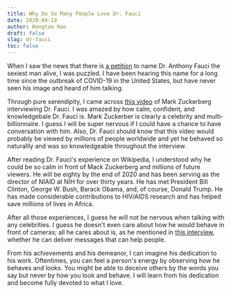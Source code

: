 ```yaml
---
title: Why Do So Many People Love Dr. Fauci
date: 2020-04-19
author: Hongtao Hao
draft: false
slag: dr-fauci
toc: false
---
```


When I saw the news that there is [a petition](https://www.change.org/p/people-magazine-make-dr-anthony-fauci-people-magazine-s-sexiest-man-alive) to name Dr. Anthony Fauci the sexiest man alive, I was puzzled. I have been hearing this name for a long time since the outbreak of COVID-19 in the United States, but have never seen his image and heard of him talking. 

Through pure serendipity, I came across [this video](https://fast.wistia.net/embed/iframe/8dhrem8gp3) of Mark Zuckerberg interviewing Dr. Fauci. I was amazed by how calm, confident, and knowledgebale Dr. Fauci is. Mark Zuckerber is clearly a celebrity and multi-billionnaire. I guess I will be super nervous if I could have a chance to have conversation with him. Also, Dr. Fauci should know that this video would probably be viewed by millions of people worldwide and yet he behaved so naturallly and was so knowledgeable throughout the interview. 

After reading Dr. Fauci's experience on Wikipedia, I understood why he could be so calm in front of Mack Zuckerberg and millions of future viewers. He will be eighty by the end of 2020 and has been serving as the director of NIAID at NIH for over thirty years. He has met President Bill Clinton, George W. Bush, Barack Obama, and, of course, Donald Trump. He has made considerable contributions to HIV/AIDS research and has helped save millions of lives in Africa.

After all those experiences, I guess he will not be nervous when talking with any celebrities. I guess he doesn't even care about how he would behave in front of cameras; all he cares about is, as he mentioned in [this interview](https://commons.wikimedia.org/w/index.php?title=File%3ADr_Anthony_Fauci-America%27s_Man_on_Infectious_Diseases-VoA.webm), whether he can deliver messages that can help people. 

From his achievements and his demeanor, I can imagine his dedication to his work. Oftentimes, you can feel a person's energy by observing how he behaves and looks. You might be able to deceive others by the words you say but never by how you look and behave. I will learn from his dedication and become fully devoted to what I love. 